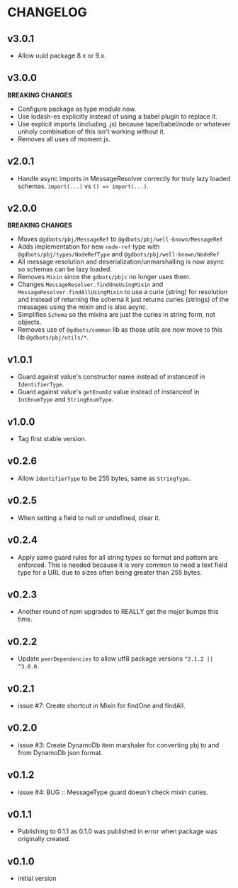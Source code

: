 # CHANGELOG


## v3.0.1
* Allow uuid package 8.x or 9.x.


## v3.0.0
__BREAKING CHANGES__

* Configure package as type module now.
* Use lodash-es explicitly instead of using a babel plugin to replace it.
* Use explicit imports (including .js) because tape/babel/node or whatever unholy combination of this isn't working without it.
* Removes all uses of moment.js.


## v2.0.1
* Handle async imports in MessageResolver correctly for truly lazy loaded schemas. `import(...)` vs `() => import(...)`.


## v2.0.0
__BREAKING CHANGES__

* Moves `@gdbots/pbj/MessageRef` to `@gdbots/pbj/well-known/MessageRef`
* Adds implementation for new `node-ref` type with `@gdbots/pbj/types/NodeRefType` and `@gdbots/pbj/well-known/NodeRef`
* All message resolution and deserialization/unmarshalling is now async so schemas can be lazy loaded.
* Removes `Mixin` since the `gdbots/pbjc` no longer uses them.
* Changes `MessageResolver.findOneUsingMixin` and `MessageResolver.findAllUsingMixin` to use a curie (string) for resolution and instead of returning the schema it just returns curies (strings) of the messages using the mixin and is also async.
* Simplifies `Schema` so the mixins are just the curies in string form, not objects.
* Removes use of `@gdbots/common` lib as those utils are now move to this lib `@gdbots/pbj/utils/*`.


## v1.0.1
* Guard against value's constructor name instead of instanceof in `IdentifierType`.
* Guard against value's `getEnumId` value instead of instanceof in `IntEnumType` and `StringEnumType`.


## v1.0.0
* Tag first stable version.


## v0.2.6
* Allow `IdentifierType` to be 255 bytes, same as `StringType`.


## v0.2.5
* When setting a field to null or undefined, clear it.


## v0.2.4
* Apply same guard rules for all string types so format and pattern are enforced. This is needed because it is very common to need a text field type for a URL due to sizes often being greater than 255 bytes.


## v0.2.3
* Another round of npm upgrades to REALLY get the major bumps this time.


## v0.2.2
* Update `peerDependencies` to allow utf8 package versions `^2.1.2 || ^3.0.0`.


## v0.2.1
* issue #7: Create shortcut in Mixin for findOne and findAll.


## v0.2.0
* issue #3: Create DynamoDb item marshaler for converting pbj to and from DynamoDb json format.


## v0.1.2
* issue #4: BUG :: MessageType guard doesn't check mixin curies.


## v0.1.1
* Publishing to 0.1.1 as 0.1.0 was published in error when package was originally created.


## v0.1.0
* initial version
